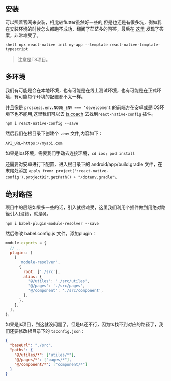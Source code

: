 ## 安装

可以照着官网来安装，相比较flutter虽然好一些的,但是也还是有很多坑，例如我在安装环境的时候怎么都跑不成功，翻阅了茫茫多的问答，最后在 [这里](https://stackoverflow.com/questions/35000729/android-studio-could-not-initialize-class-org-codehaus-groovy-runtime-invokerhel) 发现了答案，非常难受了。

`shell
npx react-native init my-app --template react-native-template-typescript
`
>注意是TS项目。

## 多环境

我们有可能是会在本地环境，也有可能是在线上测试环境，也有可能是在正式环境，有可能每个环境的配置都不太一样。

并且像是 `proscess.env.NODE_ENV === 'development` 的前端方在安卓或是IOS环境下也不能用,这里我们可以去 [js.coach](https://js.coach/) 去找到`react-native-config` 插件。

```shell
npm i react-native-config --save
```
然后我们在根目录下创建个 `.env` 文件,内容如下：
```env
API_URL=https://myapi.com
```
如果是ios环境，需要我们手动去连接环境，`cd ios; pod install`

还需要对安卓进行下配置，进入根目录下的 android/app/build.gradle 文件，在末尾处添加 `apply from: project(':react-native-config').projectDir.getPath() + "/dotenv.gradle"`。

## 绝对路径

项目中的层级如果多一些的话，引入就很难受，这里我们利用个插件做到用绝对路径引入(没错，就是`@`)。

```shell
npm i babel-plugin-module-resolver --save
```
然后修改 babel.config.js 文件，添加plugin：
```js
module.exports = {
  // ...
  plugins: [
    [
      'modele-resolver',
      {
        root: ['./src'],
        alias: {
          '@/utiles': './src/utiles',
          '@/pages': './src/pages',
          '@/component': './src/component',
        },
      },
    ],
  ],
};
```

如果是js项目，到这就没问题了，但是ts还不行，因为ts找不到对应的路径了，我们还要修改根目录下的 `tsconfig.json` :
```json
{
  "baseUrl": "./src",  
  "paths": {
    "@/utiles/*": ["utiles/*"],
    "@/pages/*": ["pages/*"],
    "@/component/*": ["component/*"]
  }                         
}
``` 

